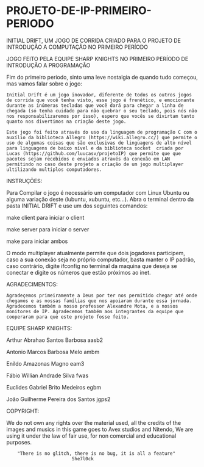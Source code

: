 # PROJETO-DE-IP-PRIMEIRO-PERIODO
INITIAL DRIFT, UM JOGO DE CORRIDA CRIADO PARA O PROJETO DE INTRODUÇÃO A COMPUTAÇÃO NO PRIMEIRO PERÍODO


JOGO FEITO PELA EQUIPE SHARP KNIGHTS NO PRIMEIRO PERÍODO DE INTRODUÇÃO A PROGRAMAÇÃO


Fim do primeiro periodo, sinto uma leve nostalgia de quando tudo começou, mas vamos falar sobre o jogo:
 
	Initial Drift é um jogo inovador, diferente de todos os outros jogos de corrida que você tenha visto, esse jogo é frenético, e emocionante durante as inúmeras tecladas que você dará para chegar a linha de chegada (só tenha cuidado para não quebrar o seu teclado, pois nós não nos responsabilizaremos por isso), espero que vocês se divirtam tanto quanto nos divertimos na criação deste jogo.

	Este jogo foi feito através do uso da linguagem de programação C com o auxílio da biblioteca Allegro (https://wiki.allegro.cc/) que permite o uso de algumas coisas que são exclusivas de linguagens de alto nível para linguagens de baixo nível e da biblioteca socket  criada por Lucas (https://github.com/luucasv/projetoIP) que permite que que pacotes sejam recebidos e enviados através da conexão em LAN permitindo no caso deste projeto a criação de um jogo multiplayer ultilizando multiplos computadores.


INSTRUÇÕES:

Para Compilar o jogo é necessário um computador com Linux Ubuntu ou alguma variação deste (lubuntu, xubuntu, etc...).
Abra o terminal dentro da pasta INITIAL DRIFT e use um dos seguintes comandos:

make client   para iniciar o client

make server   para iniciar o server

make  para iniciar ambos

O modo multiplayer atualmente permite que dois jogadores participem, caso a sua conexão seja no próprio computador, basta manter o IP padrão, caso contrário,
digite ifconfig no terminal da maquina que deseja se conectar e digite os números que estão próximos ao inet.


AGRADECIMENTOS: 

	Agradeçemos primeiramente a Deus por ter nos permitido chegar até onde chegamos e as nossas famílias que nos apoiaram durante essa jornada. Agradecemos também a nosso professor Alexandre Mota, e a nossos monitores de IP. Agradecemos também aos integrantes da equipe que cooperaram para que este projeto fosse feito.


EQUIPE SHARP KNIGHTS:

Arthur Abrahao Santos Barbosa		aasb2

Antonio Marcos Barbosa Melo		ambm

Enildo Amazonas Magno 			eam3

Fábio Willian Andrade Silva		fwas

Euclides Gabriel Brito Medeiros		egbm

João Guilherme Pereira dos Santos	jgps2


COPYRIGHT:

We do not own any rights over the material used, all the credits of the images and musics in this game goes to Avex studios and Nitendo, We are using it under the law of fair use, for non comercial and educational purposes.



		"There is no glitch, there is no bug, it is all a feature"
							She7l0ck
